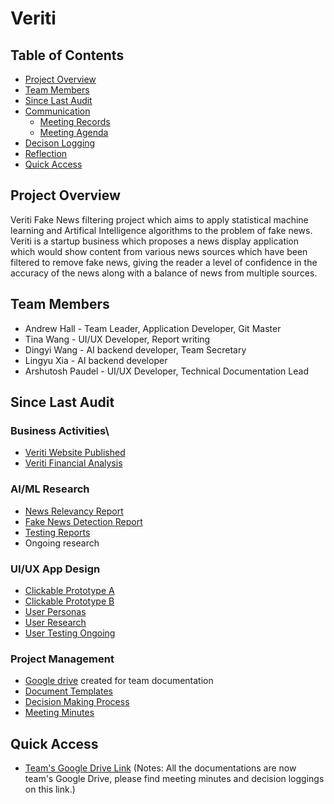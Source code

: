 # Veriti

## Table of Contents
* [Project Overview](#project-overview)
* [Team Members](#team-members)
* [Since Last Audit](#since-last-audit)
* [Communication](#communication)
    * [Meeting Records](#meeting-records)
    * [Meeting Agenda](#meeting-agenda)
* [Decison Logging](#decision-logging)
* [Reflection](#reflection)
* [Quick Access](#quick-access)

## Project Overview
Veriti Fake News filtering project which aims to apply statistical machine learning and Artifical Intelligence algorithms to the problem of fake news. Veriti is a startup business which proposes a news display application which would show content from various news sources which have been filtered to remove fake news, giving the reader a level of confidence in the accuracy of the news along with a balance of news from multiple sources.

## Team Members
- Andrew Hall - Team Leader, Application Developer, Git Master
- Tina Wang - UI/UX Developer, Report writing
- Dingyi Wang - AI backend developer, Team Secretary
- Lingyu Xia - AI backend developer
- Arshutosh Paudel - UI/UX Developer, Technical Documentation Lead

## Since Last Audit
### Business Activities\
- [Veriti Website Published](https://sites.google.com/view/veriti/home)
- [Veriti Financial Analysis](https://drive.google.com/open?id=10pULwDdvxxagdRYBxIrdpMJrt4nSsac-)

### AI/ML Research
- [News Relevancy Report](https://drive.google.com/file/d/14irbSlIb48rKXDHUMkcCTX3ZQLosoSns/view?usp=sharing)
- [Fake News Detection Report](https://drive.google.com/file/d/1vMlpG_CF91TnGM2Ep3o_i2dctwbR8vk1/view?usp=sharing)
- [Testing Reports](https://drive.google.com/open?id=1y-GUokfRy2w1HMskpRj_31QJehMWM82K)
- Ongoing research

### UI/UX App Design
- [Clickable Prototype A](https://drive.google.com/drive/folders/1uN9bj9SUK0WZETVBVyeiHO0pcYkPkCRv?usp=sharing)
- [Clickable Prototype B](https://drive.google.com/open?id=1vmosWOd1Jklvwmxt7c2RRozh11EU5NPt)
- [User Personas](https://drive.google.com/open?id=15rkc_wZLuLODEMFwXyEsqgt7nQaXHyQr)
- [User Research](https://drive.google.com/open?id=16OWaD6z2Ey0tN7tCRyCs0ngY6UCu-kK_)
- [User Testing Ongoing](https://drive.google.com/open?id=1_P4-fZvsmR50M7hkzyGPxDLuvFEH8-45)

### Project Management
- [Google drive](https://drive.google.com/open?id=1eSVANGZcTTQHmhdbAeDPfytn9qH2z0SW) created for team documentation
- [Document Templates](https://drive.google.com/drive/folders/1_iXtgdgf6MGDreHobMUAmYm13z1kRsIa?usp=sharing)
- [Decision Making Process](https://drive.google.com/file/d/1Z200u5uDIt1wZQ23nTwhNYvXGhiTiL69/view?usp=sharing)
- [Meeting Minutes](https://drive.google.com/open?id=1Z37U6ZIGwwG-HzEAaSN22_vTykuAnBok)

## Quick Access
* [Team's Google Drive Link](https://drive.google.com/open?id=1eSVANGZcTTQHmhdbAeDPfytn9qH2z0SW) (Notes: All the documentations are now team's Google Drive, please find meeting minutes and decision loggings on this link.)